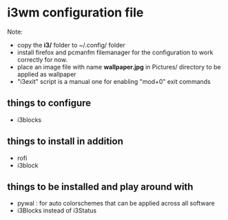 # i3wm configuration file
Note:
* copy the **i3/** folder to ~/.config/ folder
* install firefox and pcmanfm filemanager for the configuration to work correctly for now.
* place an image file with name **wallpaper.jpg** in Pictures/ directory to be applied as wallpaper
* "i3exit" script is a manual one for enabling "mod+0" exit commands

## things to configure
* i3blocks

## things to install in addition
* rofi <instead of dmenu>
* i3block

## things to be installed and play around with
* pywal : for auto colorschemes that can be applied across all software
* i3Blocks instead of i3Status

